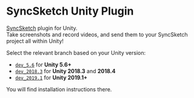 # SyncSketch Unity Plugin

[SyncSketch](https://www.syncsketch.com/) plugin for Unity.  
Take screenshots and record videos, and send them to your SyncSketch project all within Unity!

Select the relevant branch based on your Unity version:

- [`dev_5.6`](https://github.com/syncsketch/syncsketch-unity/tree/dev_5.6) for **Unity 5.6+**
- [`dev_2018.3`](https://github.com/syncsketch/syncsketch-unity/tree/dev_2018.3) for **Unity 2018.3** and **2018.4**
- [`dev_2019.1`](https://github.com/syncsketch/syncsketch-unity/tree/dev_2019.1) for **Unity 2019.1+**

You will find installation instructions there.
